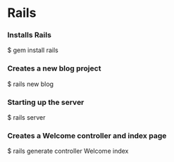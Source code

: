 # Rails

### Installs Rails
$ gem install rails

### Creates a new blog project

$ rails new blog

### Starting up the server

$ rails server

### Creates a Welcome controller and index page

$ rails generate controller Welcome index
